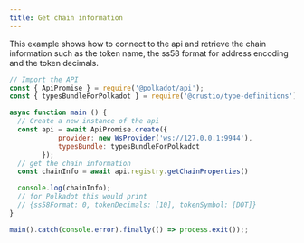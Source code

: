 ```yaml
---
title: Get chain information
---
```


This example shows how to connect to the api and retrieve the chain information such as the token name, the ss58 format for address encoding and the token decimals.

```javascript
// Import the API
const { ApiPromise } = require('@polkadot/api');
const { typesBundleForPolkadot } = require('@crustio/type-definitions');

async function main () {
  // Create a new instance of the api
  const api = await ApiPromise.create({
            provider: new WsProvider('ws://127.0.0.1:9944'),
            typesBundle: typesBundleForPolkadot
        });
  // get the chain information
  const chainInfo = await api.registry.getChainProperties()

  console.log(chainInfo);
  // for Polkadot this would print
  // {ss58Format: 0, tokenDecimals: [10], tokenSymbol: [DOT]}
}

main().catch(console.error).finally(() => process.exit());;
```